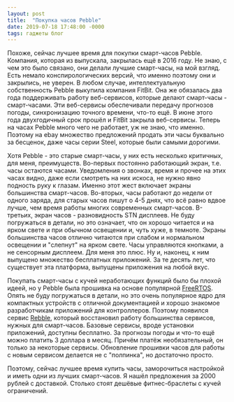 ```yaml
---
layout: post
title:  "Покупка часов Pebble"
date: 2019-07-18 17:48:00 -0000
tags: гаджеты блог
---
```


Похоже, сейчас лучшее время для покупки смарт-часов Pebble. Компания, которая из выпускала, закрылась ещё в 2016 году. Не знаю, с чем это было связано, они делали лучшие смарт-часы, на мой взгляд. Есть немало конспирологических версий, что именно поэтому они и закрылись, не уверен. В любом случае, интеллектуальную собственность Pebble выкупила компания FitBit. Она же обязалась два года поддерживать работу веб-сервисов, которые делают смарт-часы - смарт-часами. Эти веб-сервисы обеспечивали передачу прогнозов погоды, синхронизацию точного времени, что-то ещё. В июне этого года двухгодичный срок прошёл и FitBit закрыла веб-сервисы. Теперь на часах Pebble много чего не работает, уж не знаю, что именно. Поэтому на ebay множество предложений продать эти часы буквально за бесценок, даже часы серии Steel, которые были самыми дорогими. 

Хотя Pebble - это старые смарт-часы, у них есть несколько критичных, для меня, преимуществ. Во-первых постоянно работающий экран, т.е. часы остаются часами. Уведомления о звонках, время и прочее на этих часах видно, даже если смотреть на них искоса, не нужно явно подность руку к глазам. Именно этот жест включает экраны большинства смарт-часов. Во-вторых, часы работают до недели от одного заряда, для старых часов пишут о 4-5 днях, что всё равно вдвое лучше, чем время работы многих современных смарт-часов. В-третьих, экран часов - разновидность STN дисплеев. Не буду погружаться в детали, но это означает, что он хорошо читается и на ярком свете и при обычном освещении и, чуть хуже, в темноте. Экраны большинства часов отлично читаются при слабом и нормальном освещении и "слепнут" на ярком свете. Часы управляются кнопками, а не сенсорным дисплеем. Для меня это плюс. Ну и, наконец, к ним выпущено множество бесплатных приложений. За те десять лет, что существует эта платформа, выпущены приложения на любой вкус.

Покупать смарт-часы с кучей неработающих функций было бы плохой идеей, но у Pebble была прошивка на основе популярной [FreeRTOS](https://ru.wikipedia.org/wiki/FreeRTOS). Опять не буду погружаться в детали, но это очень популярное ядро для компактных устройств с отличной документацией и хорошо знакомое разработчикам приложений для контроллеров. Поэтому появился сервис [Rebble](http://rebble.io/), который восстановил работу большинства сервисов, нужных для смарт-часов. Базовые сервисы, вроде установки приложений, доступны бесплатно. За прогнозы погоды и что-то ещё можно платить 3 доллара в месяц. Причём платёж необязательный, он только за некоторые сервисы. Обновление прошивки часов для работы с новым сервисом делается не с "полпинка", но достаточно просто. 

Поэтому, сейчас лучшее время купить часы, заморочиться настройкой и иметь одни из лучших смарт-часов. Я нашёл предложения за 2000 рублей с доставкой. Столько стоят дешёвые фитнес-браслеты с кучей ограничений. 